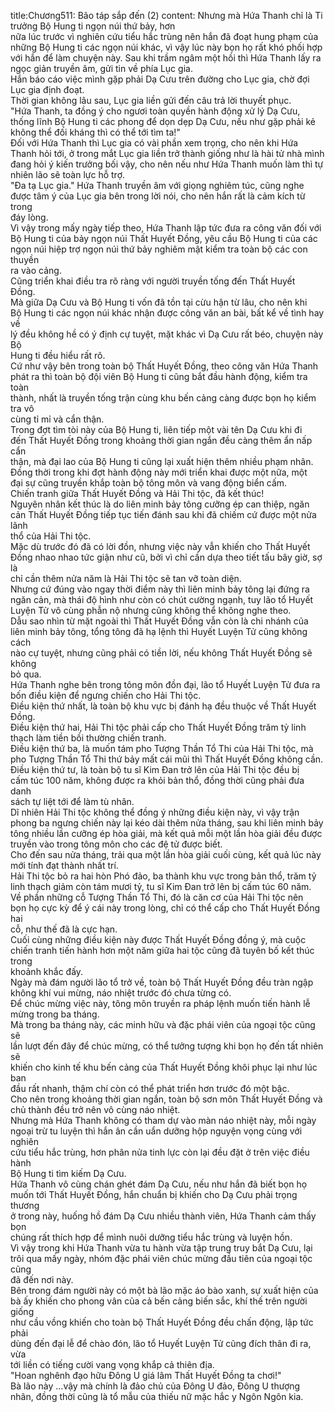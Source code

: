 title:Chương511: Bão táp sắp đến (2)
content:
Nhưng mà Hứa Thanh chỉ là Ti trưởng Bộ Hung ti ngọn núi thứ bảy, hơn<br>nữa lúc trước vì nghiên cứu tiểu hắc trùng nên hắn đã đoạt hung phạm của<br>những Bộ Hung ti các ngọn núi khác, vì vậy lúc này bọn họ rất khó phối hợp<br>với hắn để làm chuyện này. Sau khi trầm ngâm một hồi thì Hứa Thanh lấy ra<br>ngọc giản truyền âm, gửi tin về phía Lục gia.<br>Hắn báo cáo việc mình gặp phải Dạ Cưu trên đường cho Lục gia, chờ đợi<br>Lục gia định đoạt.<br>Thời gian không lâu sau, Lục gia liền gửi đến câu trả lời thuyết phục.<br>"Hứa Thanh, ta đồng ý cho ngươi toàn quyền hành động xử lý Dạ Cưu,<br>thống lĩnh Bộ Hung ti các phong để dọn dẹp Dạ Cưu, nếu như gặp phải kẻ<br>không thể đối kháng thì có thể tới tìm ta!"<br>Đối với Hứa Thanh thì Lục gia có vài phần xem trọng, cho nên khi Hứa<br>Thanh hỏi tới, ở trong mắt Lục gia liền trở thành giống như là hài tử nhà mình<br>đang hỏi ý kiến trưởng bối vậy, cho nên nếu như Hứa Thanh muốn làm thì tự<br>nhiên lão sẽ toàn lực hỗ trợ.<br>"Đa tạ Lục gia." Hứa Thanh truyền âm với giọng nghiêm túc, cũng nghe<br>được tâm ý của Lục gia bên trong lời nói, cho nên hắn rất là cảm kích từ trong<br>đáy lòng.<br>Vì vậy trong mấy ngày tiếp theo, Hứa Thanh lập tức đưa ra công văn đối với<br>Bộ Hung ti của bảy ngọn núi Thất Huyết Đồng, yêu cầu Bộ Hung ti của các<br>ngọn núi hiệp trợ ngọn núi thứ bảy nghiêm mật kiểm tra toàn bộ các con thuyền<br>ra vào cảng.<br>Cũng triển khai điều tra rõ ràng với người truyền tống đến Thất Huyết<br>Đồng.<br>Mà giữa Dạ Cưu và Bộ Hung ti vốn đã tồn tại cừu hận từ lâu, cho nên khi<br>Bộ Hung ti các ngọn núi khác nhận được công văn an bài, bất kể về tình hay về<br>lý đều không hề có ý định cự tuyệt, mặt khác vì Dạ Cưu rất béo, chuyện này Bộ<br>Hung ti đều hiểu rất rõ.<br>Cứ như vậy bên trong toàn bộ Thất Huyết Đồng, theo công văn Hứa Thanh<br>phát ra thì toàn bộ đội viên Bộ Hung ti cũng bắt đầu hành động, kiểm tra toàn<br>thành, nhất là truyền tống trận cùng khu bến cảng càng được bọn họ kiểm tra vô<br>cùng tỉ mỉ và cẩn thận.<br>Trong đợt tìm tòi này của Bộ Hung ti, liên tiếp một vài tên Dạ Cưu khi đi<br>đến Thất Huyết Đồng trong khoảng thời gian ngắn đều càng thêm ẩn nấp cẩn<br>thận, mà đại lao của Bộ Hung ti cũng lại xuất hiện thêm nhiều phạm nhân.<br>Đồng thời trong khi đợt hành động này mới triển khai được một nữa, một<br>đại sự cũng truyền khắp toàn bộ tông môn và vang động biển cấm.<br>Chiến tranh giữa Thất Huyết Đồng và Hải Thi tộc, đã kết thúc!<br>Nguyên nhân kết thúc là do liên minh bảy tông cưỡng ép can thiệp, ngăn<br>cản Thất Huyết Đồng tiếp tục tiến đánh sau khi đã chiếm cứ được một nửa lãnh<br>thổ của Hải Thi tộc.<br>Mặc dù trước đó đã có lời đồn, nhưng việc này vẫn khiến cho Thất Huyết<br>Đồng nhao nhao tức giận như cũ, bởi vì chỉ cần dựa theo tiết tấu bây giờ, sợ là<br>chỉ cần thêm nửa năm là Hải Thi tộc sẽ tan vỡ toàn diện.<br>Nhưng cứ đúng vào ngay thời điểm này thì liên minh bảy tông lại đứng ra<br>ngăn cản, mà thái độ hình như còn có chút cường ngạnh, tuy lão tổ Huyết<br>Luyện Tử vô cùng phẫn nộ nhưng cũng không thể không nghe theo.<br>Dẫu sao nhìn từ mặt ngoài thì Thất Huyết Đồng vẫn còn là chi nhánh của<br>liên minh bảy tông, tổng tông đã hạ lệnh thì Huyết Luyện Tử cũng không cách<br>nào cự tuyệt, nhưng cũng phải có tiền lời, nếu không Thất Huyết Đồng sẽ không<br>bỏ qua.<br>Hứa Thanh nghe bên trong tông môn đồn đại, lão tổ Huyết Luyện Tử đưa ra<br>bốn điều kiện để ngưng chiến cho Hải Thi tộc.<br>Điều kiện thứ nhất, là toàn bộ khu vực bị đánh hạ đều thuộc về Thất Huyết<br>Đồng.<br>Điều kiện thứ hai, Hải Thi tộc phải cấp cho Thất Huyết Đồng trăm tỷ linh<br>thạch làm tiền bồi thường chiến tranh.<br>Điều kiện thứ ba, là muốn tám pho Tượng Thần Tổ Thi của Hải Thi tộc, mà<br>pho Tượng Thần Tổ Thi thứ bảy mất cái mũi thì Thất Huyết Đồng không cần.<br>Điều kiện thứ tư, là toàn bộ tu sĩ Kim Đan trở lên của Hải Thi tộc đều bị<br>cấm túc 100 năm, không được ra khỏi bản thổ, đồng thời cũng phải đưa danh<br>sách tự liệt tới để làm tù nhân.<br>Dĩ nhiên Hải Thi tộc không thể đồng ý những điều kiện này, vì vậy trận<br>phong ba ngưng chiến này lại kéo dài thêm nửa tháng, sau khi liên minh bảy<br>tông nhiều lần cưỡng ép hòa giải, mà kết quả mỗi một lần hòa giải đều được<br>truyền vào trong tông môn cho các đệ tử được biết.<br>Cho đến sau nửa tháng, trải qua một lần hòa giải cuối cùng, kết quả lúc này<br>mới tính đạt thành nhất trí.<br>Hải Thi tộc bỏ ra hai hòn Phó đảo, ba thành khu vực trong bản thổ, trăm tỷ<br>linh thạch giảm còn tám mươi tỷ, tu sĩ Kim Đan trở lên bị cấm túc 60 năm.<br>Về phần những cỗ Tượng Thần Tổ Thi, đó là căn cơ của Hải Thi tộc nên<br>bọn họ cực kỳ để ý cái này trong lòng, chỉ có thể cấp cho Thất Huyết Đồng hai<br>cỗ, như thế đã là cực hạn.<br>Cuối cùng những điều kiện này được Thất Huyết Đồng đồng ý, mà cuộc<br>chiến tranh tiến hành hơn một năm giữa hai tộc cũng đã tuyên bố kết thúc trong<br>khoảnh khắc đấy.<br>Ngày mà đám người lão tổ trở về, toàn bộ Thất Huyết Đồng đều tràn ngập<br>không khí vui mừng, náo nhiệt trước đó chưa từng có.<br>Để chúc mừng việc này, tông môn truyền ra pháp lệnh muốn tiến hành lễ<br>mừng trong ba tháng.<br>Mà trong ba tháng này, các minh hữu và đặc phái viên của ngoại tộc cũng sẽ<br>lần lượt đến đây để chúc mừng, có thể tưởng tượng khi bọn họ đến tất nhiên sẽ<br>khiến cho kinh tế khu bến cảng của Thất Huyết Đồng khôi phục lại như lúc ban<br>đầu rất nhanh, thậm chí còn có thể phát triển hơn trước đó một bậc.<br>Cho nên trong khoảng thời gian ngắn, toàn bộ sơn môn Thất Huyết Đồng và<br>chủ thành đều trở nên vô cùng náo nhiệt.<br>Nhưng mà Hứa Thanh không có tham dự vào màn náo nhiệt này, mỗi ngày<br>ngoại trừ tu luyện thì hắn ân cần uẩn dưỡng hộp nguyện vọng cùng với nghiên<br>cứu tiểu hắc trùng, hơn phân nửa tinh lực còn lại đều đặt ở trên việc điều hành<br>Bộ Hung ti tìm kiếm Dạ Cưu.<br>Hứa Thanh vô cùng chán ghét đám Dạ Cưu, nếu như hắn đã biết bọn họ<br>muốn tới Thất Huyết Đồng, hắn chuẩn bị khiến cho Dạ Cưu phải trọng thương<br>ở trong này, huống hồ đám Dạ Cưu nhiều thành viên, Hứa Thanh cảm thấy bọn<br>chúng rất thích hợp để mình nuôi dưỡng tiểu hắc trùng và luyện hồn.<br>Vì vậy trong khi Hứa Thanh vừa tu hành vừa tập trung truy bắt Dạ Cưu, lại<br>trôi qua mấy ngày, nhóm đặc phái viên chúc mừng đầu tiên của ngoại tộc cũng<br>đã đến nơi này.<br>Bên trong đám người này có một bà lão mặc áo bào xanh, sự xuất hiện của<br>bà ấy khiến cho phong vân của cả bến cảng biến sắc, khí thế trên người giống<br>như cầu vồng khiến cho toàn bộ Thất Huyết Đồng đều chấn động, lập tức phải<br>dùng đến đại lễ để chào đón, lão tổ Huyết Luyện Tử cũng đích thân đi ra, vừa<br>tới liền có tiếng cười vang vọng khắp cả thiên địa.<br>"Hoan nghênh đạo hữu Đông U giá lâm Thất Huyết Đồng ta chơi!"<br>Bà lão này …vậy mà chính là đảo chủ của Đông U đảo, Đông U thượng<br>nhân, đồng thời cũng là tổ mẫu của thiếu nữ mặc hắc y Ngôn Ngôn kia.